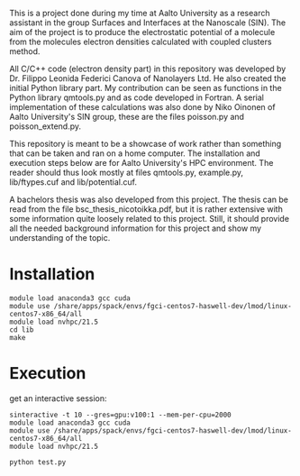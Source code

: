 This is a project done during my time at Aalto University as a research assistant in the group Surfaces and Interfaces at the Nanoscale (SIN). The aim of the project is to produce the electrostatic potential of a molecule from the molecules electron densities calculated with coupled clusters method.

All C/C++ code (electron density part) in this repository was developed by Dr. Filippo Leonida Federici Canova of Nanolayers Ltd. He also created the initial Python library part. My contribution can be seen as functions in the Python library qmtools.py and as code developed in Fortran. A serial implementation of these calculations was also done by Niko Oinonen of Aalto University's SIN group, these are the files poisson.py and poisson_extend.py.

This repository is meant to be a showcase of work rather than something that can be taken and ran on a home computer. The installation and execution steps below are for Aalto University's HPC environment. The reader should thus look mostly at files qmtools.py, example.py, lib/ftypes.cuf and lib/potential.cuf.

A bachelors thesis was also developed from this project. The thesis can be read from the file bsc_thesis_nicotoikka.pdf, but it is rather extensive with some information quite loosely related to this project. Still, it should provide all the needed background information for this project and show my understanding of the topic.

# Installation

```
module load anaconda3 gcc cuda
module use /share/apps/spack/envs/fgci-centos7-haswell-dev/lmod/linux-centos7-x86_64/all
module load nvhpc/21.5
cd lib
make
```


# Execution

get an interactive session:

```
sinteractive -t 10 --gres=gpu:v100:1 --mem-per-cpu=2000
module load anaconda3 gcc cuda
module use /share/apps/spack/envs/fgci-centos7-haswell-dev/lmod/linux-centos7-x86_64/all
module load nvhpc/21.5

python test.py
```
